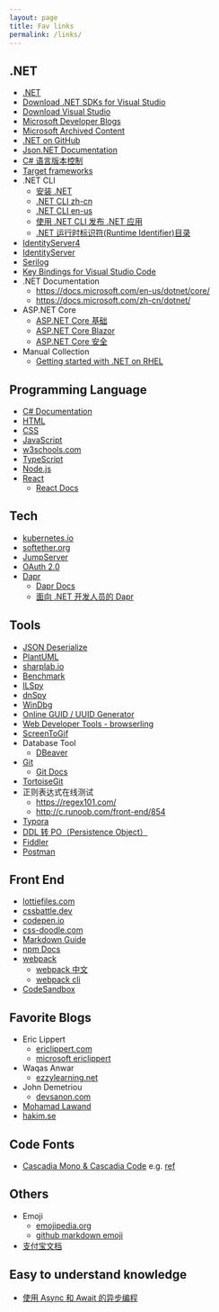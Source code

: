 ```yaml
---
layout: page
title: Fav links
permalink: /links/
---
```

## .NET

- [.NET](https://dotnet.microsoft.com/)
- [Download .NET SDKs for Visual Studio](https://dotnet.microsoft.com/download/visual-studio-sdks)
- [Download Visual Studio](https://visualstudio.microsoft.com/zh-hans/downloads/)
- [Microsoft Developer Blogs](https://devblogs.microsoft.com/)
- [Microsoft Archived Content](https://docs.microsoft.com/zh-cn/archive/)
- [.NET on GitHub](https://github.com/dotnet)
- [Json.NET Documentation](https://www.newtonsoft.com/json/help/html/Introduction.htm)
- [C# 语言版本控制](https://docs.microsoft.com/zh-cn/dotnet/csharp/language-reference/configure-language-version)
- [Target frameworks](https://docs.microsoft.com/en-us/dotnet/standard/frameworks)
- .NET CLI
  - [安装 .NET](https://docs.microsoft.com/zh-cn/dotnet/core/install/)
  - [.NET CLI zh-cn](https://docs.microsoft.com/zh-cn/dotnet/core/tools/)
  - [.NET CLI en-us](https://docs.microsoft.com/en-us/dotnet/core/tools/)
  - [使用 .NET CLI 发布 .NET 应用](https://docs.microsoft.com/zh-cn/dotnet/core/deploying/deploy-with-cli)
  - [.NET 运行时标识符(Runtime Identifier)目录](https://docs.microsoft.com/zh-cn/dotnet/core/rid-catalog)
- [IdentityServer4](https://docs.identityserver.io/)
- [IdentityServer](https://duendesoftware.com/)
- [Serilog](https://serilog.net/)
- [Key Bindings for Visual Studio Code](https://code.visualstudio.com/docs/getstarted/keybindings#_keyboard-shortcuts-reference)
- .NET Documentation
  - <https://docs.microsoft.com/en-us/dotnet/core/>
  - <https://docs.microsoft.com/zh-cn/dotnet/>
- ASP.NET Core
  - [ASP.NET Core 基础](https://docs.microsoft.com/zh-cn/aspnet/core/fundamentals/)
  - [ASP.NET Core Blazor](https://docs.microsoft.com/zh-cn/aspnet/core/blazor/)
  - [ASP.NET Core 安全](https://docs.microsoft.com/zh-cn/aspnet/core/security/)
- Manual Collection
  - [Getting started with .NET on RHEL](https://access.redhat.com/documentation/en-us/net/5.0/)

## Programming Language

- [C# Documentation](https://docs.microsoft.com/en-us/dotnet/csharp/)
- [HTML](https://developer.mozilla.org/zh-CN/docs/Web/HTML)
- [CSS](https://developer.mozilla.org/zh-CN/docs/Web/CSS)
- [JavaScript](https://developer.mozilla.org/zh-CN/docs/Web/JavaScript)
- [w3schools.com](https://www.w3schools.com/)
- [TypeScript](https://www.typescriptlang.org/)
- [Node.js](https://nodejs.org/zh-cn/)
- [React](https://reactjs.org/)
  - [React Docs](https://zh-hans.reactjs.org/docs/getting-started.html)

## Tech

- [kubernetes.io](https://kubernetes.io/)
- [softether.org](https://www.softether.org/)
- [JumpServer](https://www.jumpserver.org/)
- [OAuth 2.0](https://oauth.net/2/)
- [Dapr](https://dapr.io/)
  - [Dapr Docs](https://docs.dapr.io/)
  - [面向 .NET 开发人员的 Dapr](https://docs.microsoft.com/zh-cn/dotnet/architecture/dapr-for-net-developers/)

## Tools

- [JSON Deserialize](https://h5css.com/)
- [PlantUML](https://plantuml.com/zh/)
- [sharplab.io](https://sharplab.io/)
- [Benchmark](https://benchmarkdotnet.org/)
- [ILSpy](https://github.com/icsharpcode/ILSpy)
- [dnSpy](https://github.com/dnSpy/dnSpy)
- [WinDbg](https://docs.microsoft.com/zh-cn/windows-hardware/drivers/debugger/debugger-download-tools)
- [Online GUID / UUID Generator](https://guidgenerator.com/online-guid-generator.aspx)
- [Web Developer Tools - browserling](https://www.browserling.com/tools)
- [ScreenToGif](https://www.screentogif.com/)
- Database Tool
  - [DBeaver](https://dbeaver.io/)
- [Git](https://git-scm.com/)
  - [Git Docs](https://git-scm.com/book/zh/v2)
- [TortoiseGit](https://tortoisegit.org/)
- 正则表达式在线测试
  - <https://regex101.com/>
  - <http://c.runoob.com/front-end/854>
- [Typora](https://typora.io/)
- [DDL 转 PO（Persistence Object）](https://codverter.com/src/sqltoclass)
- [Fiddler](https://www.telerik.com/fiddler)
- [Postman](https://www.getpostman.com/)

## Front End

- [lottiefiles.com](https://lottiefiles.com/)
- [cssbattle.dev](https://cssbattle.dev/)
- [codepen.io](https://codepen.io/)
- [css-doodle.com](https://css-doodle.com/)
- [Markdown Guide](https://www.markdownguide.org/)
- [npm Docs](https://docs.npmjs.com/)
- [webpack](https://webpack.js.org/)
  - [webpack 中文](https://www.webpackjs.com/)
  - [webpack cli](https://webpack.js.org/api/cli/)
- [CodeSandbox](https://codesandbox.io/)

## Favorite Blogs
<!-- Most Valuable Pepoles -->
- Eric Lippert
  - [ericlippert.com](https://ericlippert.com/)
  - [microsoft ericlippert](https://docs.microsoft.com/zh-cn/archive/blogs/ericlippert/)
- Waqas Anwar
  - [ezzylearning.net](https://www.ezzylearning.net/)
- John Demetriou
  - [devsanon.com](https://www.devsanon.com/)
- [Mohamad Lawand](https://dev.to/moe23)
- [hakim.se](https://hakim.se/)

## Code Fonts

- [Cascadia Mono & Cascadia Code](https://github.com/microsoft/cascadia-code) e.g. [ref](https://ittranslator.cn/os/2020/12/31/getting-started-with-windows-terminal.html#%E5%AD%97%E4%BD%93)

## Others

- Emoji
  - [emojipedia.org](https://emojipedia.org/)
  - [github markdown emoji](https://gist.github.com/rxaviers/7360908)
- [支付宝文档](https://opendocs.alipay.com/open/01zuoj)

## Easy to understand knowledge

- [使用 Async 和 Await 的异步编程](https://docs.microsoft.com/zh-cn/dotnet/csharp/programming-guide/concepts/async/)
